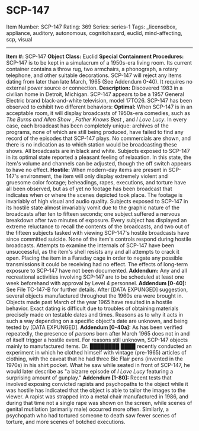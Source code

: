 # SCP-147
Item Number: SCP-147
Rating: 369
Series: series-1
Tags: _licensebox, appliance, auditory, autonomous, cognitohazard, euclid, mind-affecting, scp, visual

---

**Item #:** SCP-147
**Object Class:** Euclid
**Special Containment Procedures:** SCP-147 is to be kept in a simulacrum of a 1950s-era living room. Its current container contains a throw rug, two armchairs, a phonograph, a rotary telephone, and other suitable decorations. SCP-147 will reject any items dating from later than late March, 1965 (See Addendum 0-40). It requires no external power source or connection.
**Description:** Discovered 1983 in a civilian home in Detroit, Michigan. SCP-147 appears to be a 1957 General Electric brand black-and-white television, model 17TO26. SCP-147 has been observed to exhibit two different behaviors:
**Optimal:** When SCP-147 is in an acceptable room, it will display broadcasts of 1950s-era comedies, such as _The Burns and Allen Show_ , _Father Knows Best_ , and _I Love Lucy_. In every case, each broadcast has been completely unique: archives of the programs, none of which are still being produced, have failed to find any record of the episodes that SCP-147 plays. No commercials are shown, and there is no indication as to which station would be broadcasting these shows. All broadcasts are in black and white. Subjects exposed to SCP-147 in its optimal state reported a pleasant feeling of relaxation. In this state, the item's volume and channels can be adjusted, though the off switch appears to have no effect.
**Hostile:** When modern-day items are present in SCP-147's environment, the item will only display extremely violent and gruesome color footage; beheadings, rapes, executions, and torture have all been observed, but as of yet no footage has been broadcast that indicates when or where the scenes depicted took place. The footage is invariably of high visual and audio quality. Subjects exposed to SCP-147 in its hostile state almost invariably vomit due to the graphic nature of the broadcasts after ten to fifteen seconds; one subject suffered a nervous breakdown after two minutes of exposure. Every subject has displayed an extreme reluctance to recall the contents of the broadcasts, and two out of the fifteen subjects tasked with viewing SCP-147's hostile broadcasts have since committed suicide. None of the item's controls respond during hostile broadcasts.
Attempts to examine the internals of SCP-147 have been unsuccessful, as the item's shell resists any and all attempts to crack it open. Placing the item in a Faraday cage in order to negate any possible transmissions it could be receiving had no effect. The effects of long-term exposure to SCP-147 have not been documented.
**Addendum:** Any and all recreational activities involving SCP-147 are to be scheduled at least one week beforehand with approval by Level 4 personnel.
**Addendum [0-40]:** See File TC-147-B for further details. After [DATA EXPUNGED] suggestion, several objects manufactured throughout the 1960s era were brought in. Objects made past March of the year 1965 have resulted in a hostile behavior. Exact dating is difficult due to troubles of obtaining materials precisely made on testable dates and times. Reasons as to why it acts in such a way depending on a specific object's date are unknown, and being tested by [DATA EXPUNGED].
**Addendum [0-40a]:** As has been verified repeatedly, the presence of _persons_ born after March 1965 does not in and of itself trigger a hostile event. For reasons still unknown, SCP-147 objects mainly to manufactured items. Dr. ████████ ████ recently conducted an experiment in which he clothed himself with vintage (pre-1965) articles of clothing, with the caveat that he had three Bic Flair pens (invented in the 1970s) in his shirt pocket. What he saw while seated in front of SCP-147, he would later describe as "a bizarre episode of _I Love Lucy_ featuring a surprising amount of gunplay."
**Addendum [1-80]:** Recent tests that involved exposing convicted rapists and psychopaths to the object while it was hostile has indicated that the object is able to tailor the images to the viewer. A rapist was strapped into a metal chair manufactured in 1986, and during that time not a single rape was shown on the screen, while scenes of genital mutilation (primarily male) occurred more often. Similarly, a psychopath who had tortured someone to death saw fewer scenes of torture, and more scenes of botched executions.